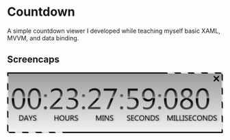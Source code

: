 Countdown
=========

A simple countdown viewer I developed while teaching myself basic XAML, MVVM, and data binding.

Screencaps
----------
![Countdown window](https://raw.githubusercontent.com/rencoder/Countdown/master/Screencaps/03_10_2014.png)
